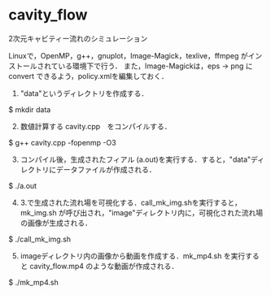 # cavity_flow
2次元キャビティー流れのシミュレーション

Linuxで，OpenMP，g++，gnuplot，Image-Magick，texlive，ffmpeg がインストールされている環境下で行う．
また，Image-Magickは，eps → png に convert できるよう，policy.xmlを編集しておく．

1. "data"というディレクトリを作成する．

$ mkdir data


2. 数値計算する cavity.cpp　をコンパイルする．

$ g++ cavity.cpp -fopenmp -O3


3. コンパイル後，生成されたフィアル (a.out)を実行する．すると，"data"ディレクトリにデータファイルが作成される．

$ ./a.out


4. 3.で生成された流れ場を可視化する．call_mk_img.shを実行すると，mk_img.sh が呼び出され，"image"ディレクトリ内に，可視化された流れ場の画像が生成される．

$ ./call_mk_img.sh


5. imageディレクトリ内の画像から動画を作成する．mk_mp4.sh を実行すると cavity_flow.mp4 のような動画が作成される．

$ ./mk_mp4.sh
